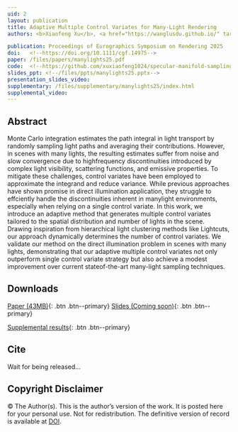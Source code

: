 ```yaml
---
uid: 2
layout: publication
title: Adaptive Multiple Control Variates for Many-Light Rendering
authors: <b>Xiaofeng Xu</b>, <a href="https://wanglusdu.github.io/" target="_blank">Lu Wang</a>

publication: Proceedings of Eurographics Symposium on Rendering 2025
doi:   <!--https://doi.org/10.1111/cgf.14975-->
paper: /files/papers/manylights25.pdf
code:  <!--https://github.com/xuxiaofeng1024/specular-manifold-sampling-spatiotemporal-reuse-->
slides_ppt: <!--/files/ppts/manylights25.pptx-->
presentation_slides_video: 
supplementary: /files/supplementary/manylights25/index.html
supplemental_video:
---
```


## Abstract

Monte Carlo integration estimates the path integral in light transport by randomly sampling light paths and averaging their contributions. However, in scenes with many lights, the resulting estimates suffer from noise and slow convergence due to highfrequency discontinuities introduced by complex light visibility, scattering functions, and emissive properties. To mitigate these challenges, control variates have been employed to approximate the integrand and reduce variance. While previous approaches have shown promise in direct illumination application, they struggle to effciently handle the discontinuities inherent in manylight environments, especially when relying on a single control variate. In this work, we introduce an adaptive method that generates multiple control variates tailored to the spatial distribution and number of lights in the scene. Drawing inspiration from hierarchical light clustering methods like Lightcuts, our approach dynamically determines the number of control variates. We validate our method on the direct illumination problem in scenes with many lights, demonstrating that our adaptive multiple control variates not only outperform single control variate strategy but also achieve a modest improvement over current stateof-the-art many-light sampling techniques.

## Downloads

[Paper (43MB)]({{page.paper}}){: .btn .btn--primary}
[Slides (Coming soon)]({{page.slides_ppt}}){: .btn .btn--primary}
<!--[Presentation slides video (45MB)]({{page.presentation_slides_video}}){: .btn .btn--primary} -->
[Supplemental results]({{page.supplementary}}){: .btn .btn--primary}
<!--[Supplemental video (629MB)]({{page.supplemental_video}}){: .btn .btn--primary}-->


<!--
**Supplemental video**

{% include video provider="google-drive" id="1D5AOObLVt2TSwxTXkRR_7s3cCYDigyrn" %}
-->

## Cite
Wait for being released...
<!--
```bib
@inproceedings{xu2023efficient,
  title={Efficient Caustics Rendering via Spatial and Temporal Path Reuse},
  author={Xu, Xiaofeng and Wang, Lu and Wang, Beibei},
  booktitle={Computer Graphics Forum},
  pages={e14975},
  year={2023},
  organization={Wiley Online Library}
}
```
-->
## Copyright Disclaimer
© The Author(s). This is the author’s version of the work. It is posted here for your personal use. Not for redistribution. The definitive version of record is available at <a href="{{page.doi}}">DOI</a>.
